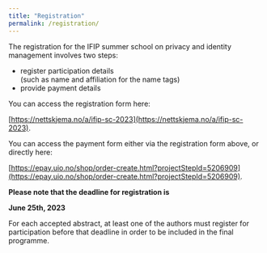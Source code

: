 ```yaml
---
title: "Registration"
permalink: /registration/
---
```


The registration for the IFIP summer school on privacy and identity management involves two steps:

* register participation details<br/>(such as name and affiliation for the name tags)
* provide payment details

You can access the registration form here:

[https://nettskjema.no/a/ifip-sc-2023](https://nettskjema.no/a/ifip-sc-2023).

You can access the payment form either via the registration form above, or directly here:

[https://epay.uio.no/shop/order-create.html?projectStepId=5206909](https://epay.uio.no/shop/order-create.html?projectStepId=5206909).

**Please note that the deadline for registration is**

**June 25th, 2023**

For each accepted abstract, at least one of the authors must register for participation before that deadline in order to be included in the final programme.


